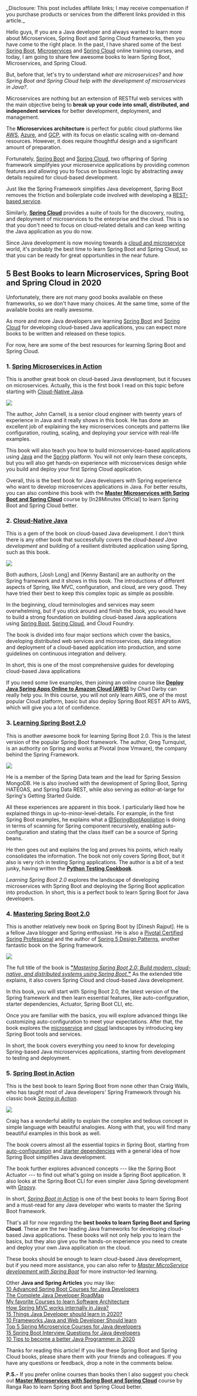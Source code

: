 
<div>_Disclosure: This post includes affiliate links; I may receive compensation if you purchase products or services from the different links provided in this article._

Hello guys, If you are a Java developer and always wanted to learn more about Microservices, Spring Boot and Spring Cloud frameworks, then you have come to the right place. In the past, I have shared some of the best  [Spring Boot](https://javarevisited.blogspot.com/2018/05/top-5-courses-to-learn-spring-boot-in.html),  [Microservices](https://medium.com/javarevisited/top-5-courses-to-learn-microservices-in-java-and-spring-framework-e9fed1ba804d)  and  [Spring Cloud](http://javarevisited.blogspot.sg/2018/04/top-5-spring-cloud-courses-for-java.html#axzz5DbV6r2Ll)  online training courses, and today, I am going to share few awesome books to learn Spring Boot, Microservices, and Spring Cloud.

But, before that, let's try to understand  _what are microservices?_  and  _how Spring Boot and Spring Cloud help with the development of microservices in Java?_.</div>

Microservices are nothing but an extension of RESTful web services with the main objective being to  **break up your code into small, distributed, and independent services**  for better development, deployment, and management.

The  **Microservices architecture**  is perfect for public cloud platforms like  [AWS](https://medium.com/javarevisited/top-10-courses-to-learn-amazon-web-services-aws-cloud-in-2020-best-and-free-317f10d7c21d),  [Azure](https://javarevisited.blogspot.com/2020/02/top-5-courses-to-crack-az-900-microsoft-azure-fundamentals-certification-exam.html), and  [GCP](https://javarevisited.blogspot.com/2019/07/top-5-google-cloud-platform-gcp-courses-certifications-online.html), with its focus on elastic scaling with on-demand resources. However, it does require thoughtful design and a significant amount of preparation.

Fortunately,  [Spring Boot](https://medium.com/javarevisited/10-advanced-spring-boot-courses-for-experienced-java-developers-5e57606816bd)  and  [Spring Cloud](https://javarevisited.blogspot.com/2018/02/top-5-spring-microservices-courses-with-spring-boot-and-spring-cloud.html), two offspring of Spring framework simplifyies your microservice applications by providing common features and allowing you to focus on business logic by abstracting away details required for cloud-based development.

Just like the Spring Framework simplifies Java development, Spring Boot removes the friction and boilerplate code involved with developing a  [REST-based service](http://javarevisited.blogspot.sg/2018/01/7-reasons-for-using-spring-to-develop-RESTful-web-service.html#axzz55a8rTeu7).

Similarly,  [**Spring Cloud**](https://www.java67.com/2018/12/top-5-spring-cloud-annotations-for-java.html)  provides a suite of tools for the discovery, routing, and deployment of microservices to the enterprise and the cloud. This is so that you don't need to focus on cloud-related details and can keep writing the Java application as you do now.

Since Java development is now moving towards a  [cloud and microservice](https://javarevisited.blogspot.com/2018/02/top-5-spring-microservices-courses-with-spring-boot-and-spring-cloud.html#axzz5Cz1R4cHw)  world, it's probably the best time to learn Spring Boot and Spring Cloud, so that you can be ready for great opportunities in the near future.

## [](https://dev.to/javinpaul/5-awesome-books-to-learn-spring-boot-microservices-and-spring-cloud-for-java-developers-2330#5-best-books-to-learn-microservices-spring-boot-and-spring-cloud-in-2020)5 Best Books to learn Microservices, Spring Boot and Spring Cloud in 2020

Unfortunately, there are not many good books available on these frameworks, so we don't have many choices. At the same time, some of the available books are really awesome.

As more and more Java developers are learning  [Spring Boot](https://www.java67.com/2019/01/top-5-spring-boot-annotations-java-programmers-should-know.html)  and  [Spring Cloud](https://dzone.com/articles/5-courses-to-learn-spring-cloud-in-2019)  for developing cloud-based Java applications, you can expect more books to be written and released on these topics.

For now, here are some of the best resources for learning Spring Boot and Spring Cloud.

### [](https://dev.to/javinpaul/5-awesome-books-to-learn-spring-boot-microservices-and-spring-cloud-for-java-developers-2330#1-spring-microservices-in-action)1.  [Spring Microservices in Action](https://www.amazon.com/Spring-Microservices-Action-John-Carnell/dp/1617293989?tag=javamysqlanta-20)

This is another great book on cloud-based Java development, but it focuses on microservices. Actually, this is the first book I read on this topic before starting with  [Cloud-Native Java](https://www.amazon.com/Cloud-Native-Java-Designing-Resilient/dp/1449374646?tag=javamysqlanta-20).

[![](https://res.cloudinary.com/practicaldev/image/fetch/s--rhaqJHqg--/c_limit%2Cf_auto%2Cfl_progressive%2Cq_auto%2Cw_880/https://miro.medium.com/max/222/0%2AjCRqu7jMkwciQUiw.jpg)](https://www.amazon.com/Spring-Microservices-Action-John-Carnell/dp/1617293989?tag=javamysqlanta-20)

The author, John Carnell, is a senior cloud engineer with twenty years of experience in Java and it really shows in this book. He has done an excellent job of explaining the key microservices concepts and patterns like configuration, routing, scaling, and deploying your service with real-life examples.

This book will also teach you how to build microservices-based applications using  [Java](https://javarevisited.blogspot.sg/2017/11/top-5-free-java-courses-for-beginners.html#axzz4zuIICRs9)  and the  [Spring](http://www.java67.com/2017/11/top-5-free-core-spring-mvc-courses-learn-online.html)  platform. You will not only learn these concepts, but you will also get hands-on experience with microservices design while you build and deploy your first Spring Cloud application.

Overall, this is the best book for Java developers with Spring experience who want to develop microservices applications in Java. For better results, you can also combine this book with the  [**Master Microservices with Spring Boot and Spring Cloud**](https://click.linksynergy.com/fs-bin/click?id=JVFxdTr9V80&subid=0&offerid=323058.1&type=10&tmpid=14538&RD_PARM1=https%3A%2F%2Fwww.udemy.com%2Fmicroservices-with-spring-boot-and-spring-cloud%2F)  course by [In28Minutes Official] to learn Spring Boot and Spring Cloud better.

### [](https://dev.to/javinpaul/5-awesome-books-to-learn-spring-boot-microservices-and-spring-cloud-for-java-developers-2330#2-cloudnative-java)2.  [Cloud-Native Java](https://www.amazon.com/Cloud-Native-Java-Designing-Resilient/dp/1449374646?tag=javamysqlanta-20)

This is a gem of the book on cloud-based Java development. I don't think there is any other book that successfully covers the  _cloud-based Java development_  and building of a resilient distributed application using Spring, such as this book.

[![](https://res.cloudinary.com/practicaldev/image/fetch/s--4ocQOzqk--/c_limit%2Cf_auto%2Cfl_progressive%2Cq_auto%2Cw_880/https://miro.medium.com/max/212/0%2AHrULO6lgyZDaChWh.png)](https://www.amazon.com/Cloud-Native-Java-Designing-Resilient/dp/1449374646?tag=javamysqlanta-20)

Both authors, [Josh Long] and [Kenny Bastani] are an authority on the Spring framework and it shows in this book. The introductions of different aspects of Spring, like MVC, configuration, and cloud, are very good. They have tried their best to keep this complex topic as simple as possible.

In the beginning, cloud terminologies and services may seem overwhelming, but if you stick around and finish the book, you would have to build a strong foundation on building cloud-based Java applications using  [Spring Boot](https://javarevisited.blogspot.com/2018/05/the-springbootapplication-annotation-example-java-spring-boot.html),  [Spring Cloud](https://javarevisited.blogspot.com/2018/04/top-5-java-frameworks-to-learn-in-2018_27.html#axzz5DmwFLA1K), and Cloud Foundry.

The book is divided into four major sections which cover the basics, developing distributed web services and microservices, data integration and deployment of a cloud-based application into production, and some guidelines on continuous integration and delivery.

In short, this is one of the most comprehensive guides for developing cloud-based Java applications

If you need some live examples, then joining an online course like  [**Deploy Java Spring Apps Online to Amazon Cloud (AWS)**](https://click.linksynergy.com/deeplink?id=JVFxdTr9V80&mid=39197&murl=https%3A%2F%2Fwww.udemy.com%2Fcourse%2Fdeploy-java-spring-apps-online%2F)  by Chad Darby can really help you. In this course, you will not only learn AWS, one of the most popular Cloud platform, basic but also deploy Spring Boot REST API to AWS, which will give you a lot of confidence.

### [](https://dev.to/javinpaul/5-awesome-books-to-learn-spring-boot-microservices-and-spring-cloud-for-java-developers-2330#3-learning-spring-boot-20)3.  [Learning Spring Boot 2.0](https://www.amazon.com/Learning-Spring-Boot-2-0-microservices-ebook/dp/B01LPRN0Z8?tag=javamysqlanta-20)

This is another awesome book for learning Spring Boot 2.0. This is the latest version of the popular Spring Boot framework. The author, Greg Turnquist, is an authority on Spring and works at Pivotal (now Vmware), the company behind the Spring Framework.

[![](https://res.cloudinary.com/practicaldev/image/fetch/s--5B4QEkCT--/c_limit%2Cf_auto%2Cfl_progressive%2Cq_auto%2Cw_880/https://miro.medium.com/max/226/0%2AMlZ0cOyECU3-aShg.jpg)](https://www.amazon.com/Learning-Spring-Boot-2-0-microservices-ebook/dp/B01LPRN0Z8?tag=javamysqlanta-20)

He is a member of the Spring Data team and the lead for Spring Session MongoDB. He is also involved with the development of Spring Boot, Spring HATEOAS, and Spring Data REST, while also serving as editor-at-large for Spring's Getting Started Guide.

All these experiences are apparent in this book. I particularly liked how he explained things in up-to-minor-level-details. For example, in the first Spring Boot examples, he explains what a  [@SpringBootAppliation](http://www.java67.com/2018/05/difference-between-springbootapplication-vs-EnableAutoConfiguration-annotations-Spring-Boot.html)  is doing in terms of scanning for Spring component recursively, enabling auto-configuration and stating that the class itself can be a source of Spring beans.

He then goes out and explains the log and proves his points, which really consolidates the information. The book not only covers Spring Boot, but it also is very rich in testing Spring applications. The author is a bit of a test junky, having written the  [**Python Testing Cookbook**](https://www.amazon.com/Python-Testing-Cookbook-Greg-Turnquist/dp/1849514666?tag=javamysqlanta-20).

_Learning Spring Boot 2.0_  explores the landscape of developing microservices with Spring Boot and deploying the Spring Boot application into production. In short, this is a perfect book to learn Spring Boot for Java developers.

### [](https://dev.to/javinpaul/5-awesome-books-to-learn-spring-boot-microservices-and-spring-cloud-for-java-developers-2330#4-mastering-spring-boot-20)4.  [Mastering Spring Boot 2.0](https://www.amazon.com/Mastering-Spring-Boot-2-0-cloud-native/dp/1787127567/?tag=javamysqlanta-20)

This is another relatively new book on Spring Boot by [Dinesh Rajput]. He is a fellow Java blogger and Spring enthusiast. He is also a  [Pivotal Certified Spring Professional](http://javarevisited.blogspot.sg/2017/06/how-to-prepare-for-spring-framework-certifications.html)  and the author of  [Spring 5 Design Patterns](https://www.amazon.com/Spring-Design-Patterns-application-development-ebook/dp/B075F67NWP?tag=javamysqlanta-20), another fantastic book on the Spring framework.

[![](https://res.cloudinary.com/practicaldev/image/fetch/s--gpXoocX4--/c_limit%2Cf_auto%2Cfl_progressive%2Cq_auto%2Cw_880/https://miro.medium.com/max/225/0%2ADNmF0cKo7VNyoFgf.jpg)](https://www.amazon.com/Mastering-Spring-Boot-2-0-cloud-native/dp/1787127567/?tag=javamysqlanta-20)

The full title of the book is  [**"**_Mastering Spring Boot 2.0: Build modern, cloud-native, and distributed systems using Spring Boot._**"**](https://www.amazon.com/Mastering-Spring-Boot-2-0-cloud-native/dp/1787127567/?tag=javamysqlanta-20)  As the extended title explains, it also covers Spring Cloud and cloud-based Java development.

In this book, you will start with Spring Boot 2.0, the latest version of the Spring framework and then learn essential features, like auto-configuration, starter dependencies, Actuator, Spring Boot CLI, etc.

Once you are familiar with the basics, you will explore advanced things like customizing auto-configuration to meet your expectations. After that, the book explores the  [microservice](http://javarevisited.blogspot.sg/2017/12/10-things-java-programmers-should-learn.html#axzz53ENLS1RB)  and  [cloud](http://www.java67.com/2018/02/10-books-java-developers-should-read-in.html)  landscapes by introducing key Spring Boot tools and services.

In short, the book covers everything you need to know for developing Spring-based Java microservices applications, starting from development to testing and deployment.

### [](https://dev.to/javinpaul/5-awesome-books-to-learn-spring-boot-microservices-and-spring-cloud-for-java-developers-2330#5-spring-boot-in-action)5.  [Spring Boot in Action](https://www.amazon.com/Spring-Boot-Action-Craig-Walls/dp/1617292540?tag=javamysqlanta-20)

This is the best book to learn Spring Boot from none other than Craig Walls, who has taught most of Java developers' Spring Framework through his classic book  [_Spring in Action_](https://www.amazon.com/Spring-Action-Craig-Walls/dp/1617294942?tag=javamysqlanta-20).

[![](https://res.cloudinary.com/practicaldev/image/fetch/s--2vjtrgoQ--/c_limit%2Cf_auto%2Cfl_progressive%2Cq_auto%2Cw_880/https://miro.medium.com/max/237/0%2AVp-hFBVbvP6LAVSR.jpg)](https://www.amazon.com/Spring-Boot-Action-Craig-Walls/dp/1617292540?tag=javamysqlanta-20)

Craig has a wonderful ability to explain the complex and tedious concept in simple language with beautiful analogies. Along with that, you will find many beautiful examples in this book as well.

The book covers almost all the essential topics in Spring Boot, starting from  [auto-configuration](http://www.java67.com/2018/06/top-15-spring-boot-interview-questions-answers-java-jee-programmers.html)  and  [starter dependencies](https://javarevisited.blogspot.com/2018/11/top-5-spring-boot-features-java.html#axzz6CwWzuI40)  with a general idea of how Spring Boot simplifies Java development.

The book further explores advanced concepts --- like the Spring Boot Actuator --- to find out what's going on inside a Spring Boot application. It also looks at the Spring Boot CLI for even simpler Java Spring development with  [Groovy](http://javarevisited.blogspot.sg/2018/02/top-3-jvm-languages-java-programmer-learn.html#axzz56WXxxAC0).

In short,  [_Spring Boot in Action_](https://www.amazon.com/Spring-Boot-Action-Craig-Walls/dp/1617292540?tag=javamysqlanta-20)  is one of the best books to learn Spring Boot and a must-read for any Java developer who wants to master the Spring Boot framework.

That's all for now regarding the  **best books to learn Spring Boot and Spring Cloud**. These are the two leading Java frameworks for developing cloud-based Java applications. These books will not only help you to learn the basics, but they also give you the hands-on experience you need to create and deploy your own Java application on the cloud.

These books should be enough to learn cloud-based Java development, but if you need more assistance, you can also refer to  [_Master MicroService development with Spring Boot_](https://click.linksynergy.com/fs-bin/click?id=JVFxdTr9V80&subid=0&offerid=323058.1&type=10&tmpid=14538&RD_PARM1=https%3A%2F%2Fwww.udemy.com%2Fmicroservices-with-spring-boot-and-spring-cloud%2F)  for more instructor-led learning.

Other  **Java and Spring Articles**  you may like:  
[10 Advanced Spring Boot Courses for Java Developers](https://medium.com/javarevisited/10-advanced-spring-boot-courses-for-experienced-java-developers-5e57606816bd)  
[The Complete Java Developer RoadMap](https://javarevisited.blogspot.com/2019/10/the-java-developer-roadmap.html#123)  
[My favorite Courses to learn Software Architecture](https://medium.com/javarevisited/top-5-courses-to-learn-software-architecture-in-2020-best-of-lot-5d34ebc52e9)  
[How Spring MVC works internally in Java?](https://javarevisited.blogspot.com/2017/06/how-spring-mvc-framework-works-web-flow.html)  
[15 Things Java Developer should learn in 2020?](https://medium.com/swlh/10-things-java-developer-should-learn-in-2019-5e0cf388e07f)  
[10 Frameworks Java and Web Developer Should learn](https://javarevisited.blogspot.com/2018/01/10-frameworks-java-and-web-developers-should-learn.html)  
[Top 5 Spring Microservice Courses for Java developers](https://javarevisited.blogspot.com/2018/02/top-5-spring-microservices-courses-with-spring-boot-and-spring-cloud.html#axzz5Cz1R4cHw)  
[15 Spring Boot Interview Questions for Java developers](http://www.java67.com/2018/06/top-15-spring-boot-interview-questions-answers-java-jee-programmers.html)  
[10 Tips to become a better Java Programmer in 2020](http://javarevisited.blogspot.sg/2018/05/10-tips-to-become-better-java-developer.html)

Thanks for reading this article! If you like these Spring Boot and Spring Cloud books, please share them with your friends and colleagues. If you have any questions or feedback, drop a note in the comments below.

**P.S.-**  If you prefer online courses than books then I also suggest you check out  [**Master Microservices with Spring Boot and Spring Cloud**](https://click.linksynergy.com/fs-bin/click?id=JVFxdTr9V80&subid=0&offerid=323058.1&type=10&tmpid=14538&RD_PARM1=https%3A%2F%2Fwww.udemy.com%2Fmicroservices-with-spring-boot-and-spring-cloud%2F)  course by Ranga Rao to learn Spring Boot and Spring Cloud better.